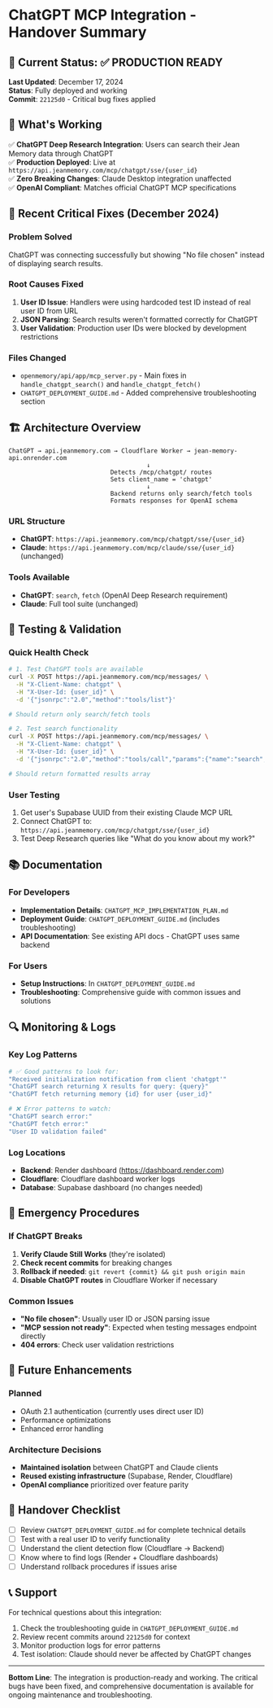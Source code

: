 # ChatGPT MCP Integration - Handover Summary

## 🎯 Current Status: ✅ PRODUCTION READY

**Last Updated**: December 17, 2024  
**Status**: Fully deployed and working  
**Commit**: `22125d0` - Critical bug fixes applied

## 🚀 What's Working

✅ **ChatGPT Deep Research Integration**: Users can search their Jean Memory data through ChatGPT  
✅ **Production Deployed**: Live at `https://api.jeanmemory.com/mcp/chatgpt/sse/{user_id}`  
✅ **Zero Breaking Changes**: Claude Desktop integration unaffected  
✅ **OpenAI Compliant**: Matches official ChatGPT MCP specifications  

## 🔧 Recent Critical Fixes (December 2024)

### Problem Solved
ChatGPT was connecting successfully but showing "No file chosen" instead of displaying search results.

### Root Causes Fixed
1. **User ID Issue**: Handlers were using hardcoded test ID instead of real user ID from URL
2. **JSON Parsing**: Search results weren't formatted correctly for ChatGPT
3. **User Validation**: Production user IDs were blocked by development restrictions

### Files Changed
- `openmemory/api/app/mcp_server.py` - Main fixes in `handle_chatgpt_search()` and `handle_chatgpt_fetch()`
- `CHATGPT_DEPLOYMENT_GUIDE.md` - Added comprehensive troubleshooting section

## 🏗️ Architecture Overview

```
ChatGPT → api.jeanmemory.com → Cloudflare Worker → jean-memory-api.onrender.com
                                      ↓
                            Detects /mcp/chatgpt/ routes
                            Sets client_name = 'chatgpt'
                                      ↓
                            Backend returns only search/fetch tools
                            Formats responses for OpenAI schema
```

### URL Structure
- **ChatGPT**: `https://api.jeanmemory.com/mcp/chatgpt/sse/{user_id}`
- **Claude**: `https://api.jeanmemory.com/mcp/claude/sse/{user_id}` (unchanged)

### Tools Available
- **ChatGPT**: `search`, `fetch` (OpenAI Deep Research requirement)
- **Claude**: Full tool suite (unchanged)

## 🧪 Testing & Validation

### Quick Health Check
```bash
# 1. Test ChatGPT tools are available
curl -X POST https://api.jeanmemory.com/mcp/messages/ \
  -H "X-Client-Name: chatgpt" \
  -H "X-User-Id: {user_id}" \
  -d '{"jsonrpc":"2.0","method":"tools/list"}'

# Should return only search/fetch tools

# 2. Test search functionality  
curl -X POST https://api.jeanmemory.com/mcp/messages/ \
  -H "X-Client-Name: chatgpt" \
  -H "X-User-Id: {user_id}" \
  -d '{"jsonrpc":"2.0","method":"tools/call","params":{"name":"search","arguments":{"query":"test"}}}'

# Should return formatted results array
```

### User Testing
1. Get user's Supabase UUID from their existing Claude MCP URL
2. Connect ChatGPT to: `https://api.jeanmemory.com/mcp/chatgpt/sse/{user_id}`
3. Test Deep Research queries like "What do you know about my work?"

## 📚 Documentation

### For Developers
- **Implementation Details**: `CHATGPT_MCP_IMPLEMENTATION_PLAN.md`
- **Deployment Guide**: `CHATGPT_DEPLOYMENT_GUIDE.md` (includes troubleshooting)
- **API Documentation**: See existing API docs - ChatGPT uses same backend

### For Users
- **Setup Instructions**: In `CHATGPT_DEPLOYMENT_GUIDE.md` 
- **Troubleshooting**: Comprehensive guide with common issues and solutions

## 🔍 Monitoring & Logs

### Key Log Patterns
```bash
# ✅ Good patterns to look for:
"Received initialization notification from client 'chatgpt'"
"ChatGPT search returning X results for query: {query}"
"ChatGPT fetch returning memory {id} for user {user_id}"

# ❌ Error patterns to watch:
"ChatGPT search error:"
"ChatGPT fetch error:" 
"User ID validation failed"
```

### Log Locations
- **Backend**: Render dashboard (https://dashboard.render.com)
- **Cloudflare**: Cloudflare dashboard worker logs
- **Database**: Supabase dashboard (no changes needed)

## 🚨 Emergency Procedures

### If ChatGPT Breaks
1. **Verify Claude Still Works** (they're isolated)
2. **Check recent commits** for breaking changes
3. **Rollback if needed**: `git revert {commit} && git push origin main`
4. **Disable ChatGPT routes** in Cloudflare Worker if necessary

### Common Issues
- **"No file chosen"**: Usually user ID or JSON parsing issue
- **"MCP session not ready"**: Expected when testing messages endpoint directly
- **404 errors**: Check user validation restrictions

## 🔮 Future Enhancements

### Planned
- OAuth 2.1 authentication (currently uses direct user ID)
- Performance optimizations
- Enhanced error handling

### Architecture Decisions
- **Maintained isolation** between ChatGPT and Claude clients
- **Reused existing infrastructure** (Supabase, Render, Cloudflare)
- **OpenAI compliance** prioritized over feature parity

## 👥 Handover Checklist

- [ ] Review `CHATGPT_DEPLOYMENT_GUIDE.md` for complete technical details
- [ ] Test with a real user ID to verify functionality
- [ ] Understand the client detection flow (Cloudflare → Backend)
- [ ] Know where to find logs (Render + Cloudflare dashboards)
- [ ] Understand rollback procedures if issues arise

## 📞 Support

For technical questions about this integration:
1. Check the troubleshooting guide in `CHATGPT_DEPLOYMENT_GUIDE.md`
2. Review recent commits around `22125d0` for context
3. Monitor production logs for error patterns
4. Test isolation: Claude should never be affected by ChatGPT changes

---

**Bottom Line**: The integration is production-ready and working. The critical bugs have been fixed, and comprehensive documentation is available for ongoing maintenance and troubleshooting. 
